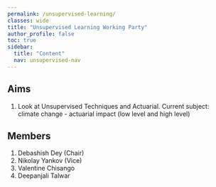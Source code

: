```yaml
---
permalink: /unsupervised-learning/
classes: wide
title: "Unsupervised Learning Working Party"
author_profile: false
toc: true
sidebar:
  title: "Content"
  nav: unsupervised-nav
---
```


## Aims
1. Look at Unsupervised Techniques and Actuarial.  Current subject: climate change - actuarial impact (low level and high level)


## Members

1.  Debashish Dey (Chair) 
2.  Nikolay Yankov (Vice)
3.  Valentine Chisango
4. Deepanjali Talwar
